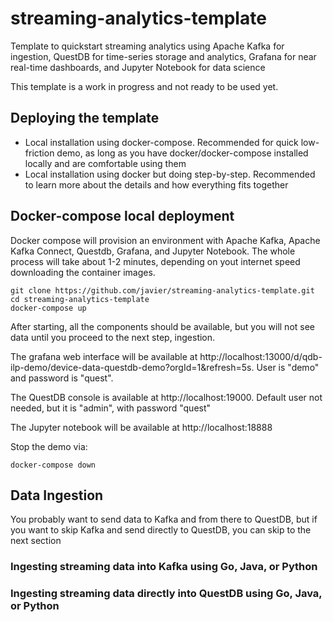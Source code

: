 # streaming-analytics-template

Template to quickstart streaming analytics using Apache Kafka for ingestion, QuestDB for time-series storage and analytics, Grafana for near real-time dashboards, and Jupyter Notebook for data science

This template is a work in progress and not ready to be used yet.

## Deploying the template


* Local installation using docker-compose. Recommended for quick low-friction demo, as long as you have docker/docker-compose installed locally and are comfortable using them
* Local installation using docker but doing step-by-step. Recommended to learn more about the details and how everything fits together


## Docker-compose local deployment

Docker compose will provision an environment with  Apache Kafka, Apache Kafka Connect,  Questdb, Grafana, and Jupyter Notebook. The whole process will take about 1-2 minutes, depending on yout internet speed downloading the container images.

```
git clone https://github.com/javier/streaming-analytics-template.git
cd streaming-analytics-template
docker-compose up
```

After starting, all the components should be available, but you will not see data until you proceed to the next step, ingestion.


The grafana web interface will be available at http://localhost:13000/d/qdb-ilp-demo/device-data-questdb-demo?orgId=1&refresh=5s.
User is "demo" and password is "quest".

The QuestDB console is available at http://localhost:19000. Default user not needed, but it is "admin", with password "quest"

The Jupyter notebook will be available at http://localhost:18888 


Stop the demo via:

```
docker-compose down
```


## Data Ingestion

You probably want to send data to Kafka  and from there to QuestDB, but if you want to skip Kafka and send directly to QuestDB, you can skip to the next section

### Ingesting streaming data into Kafka using Go, Java, or Python

### Ingesting streaming data directly into QuestDB using Go, Java, or Python


